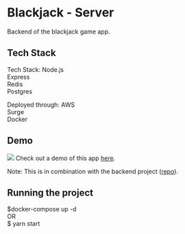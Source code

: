 # Blackjack - Server

Backend of the blackjack game app.

## Tech Stack

Tech Stack:
Node.js <br/>
Express <br/>
Redis <br/>
Postgres <br/>

Deployed through:
AWS <br/>
Surge <br/>
Docker <br/>

## Demo

![](blackjack-gif.gif)
Check out a demo of this app [here](http://fumbling-bite.surge.sh/).

Note: This is in combination with the backend project ([repo](https://github.com/seanysdan/blackjack-frontend-1)).

## Running the project

$docker-compose up -d <br/>
OR <br/>
$ yarn start
